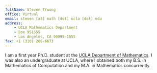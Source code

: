 ```yaml
---
fullName: Steven Truong
office: Virtual
email: steven [at] math [dot] ucla [dot] edu
address:
    - UCLA Mathematics Department
    - Box 951555
    - Los Angeles, CA 90095-1555
fax: +1 (310) 206-6673
---
```


I am a first year Ph.D. student at the [UCLA Department of Mathematics](https://ww3.math.ucla.edu/). I was also an undergraduate at UCLA, where I obtained both my B.S. in Mathematics of Computation and my M.A. in Mathematics concurrently.
